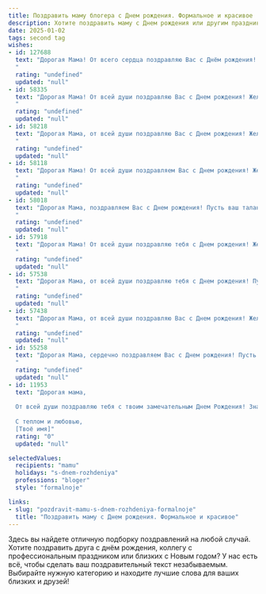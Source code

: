 ```yaml
---
title: Поздравить маму блогера c Днем рождения. Формальное и красивое
description: Хотите поздравить маму c Днем рождения или другим праздником? Наш ИИ создаст незабываемое поздравление, а вы обязательно выделитесь среди других.  
date: 2025-01-02
tags: second tag
wishes:
- id: 127688
  text: "Дорогая Мама! От всего сердца поздравляю Вас с Днём рождения!  Ваш талант и усердие в блогерской деятельности всегда вызывают восхищение. Желаю Вам дальнейших успехов, вдохновения, ярких идей и огромной аудитории преданных поклонников. Пусть каждый день приносит радость, а жизнь будет наполнена счастьем и благополучием. С праздником!
  "
  rating: "undefined"
  updated: "null"
- id: 58335
  text: "Дорогая Мама! От всей души поздравляю Вас с Днем рождения! Желаю Вам крепкого здоровья, вдохновения, новых творческих успехов в Вашей блогерской деятельности и, конечно же,  любви и счастья! Пусть каждый день будет наполнен радостью и позитивными эмоциями.
  "
  rating: "undefined"
  updated: "null"
- id: 58218
  text: "Дорогая Мама, от всей души поздравляю Вас с Днем рождения! Желаю Вам здоровья, счастья, вдохновения и новых творческих высот в Вашей блогерской деятельности. Пусть каждый день приносит Вам радость, а Ваша работа приносит Вам удовольствие и признание.
  "
  rating: "undefined"
  updated: "null"
- id: 58118
  text: "Дорогая Мама! От всей души поздравляем Вас с Днем рождения! Желаем Вам ярких и интересных сюжетов для блога, вдохновения, радости, любви, здоровья и чтобы Ваши идеи всегда находили отклик у Вашей аудитории.
  "
  rating: "undefined"
  updated: "null"
- id: 58018
  text: "Дорогая Мама, поздравляем Вас с Днем рождения! Пусть ваш талант блогера продолжает вдохновлять и радовать ваших подписчиков, а жизнь будет наполнена яркими красками и вдохновением. Желаем Вам крепкого здоровья, счастья и неиссякаемой энергии!
  "
  rating: "undefined"
  updated: "null"
- id: 57918
  text: "Дорогая Мама! От всей души поздравляю тебя с Днем рождения! Желаю тебе крепкого здоровья, вдохновения и новых творческих успехов в твоей работе блогера. Пусть твои идеи всегда находят отклик у аудитории, а каждый день приносит радость и новые возможности!
  "
  rating: "undefined"
  updated: "null"
- id: 57538
  text: "Дорогая Мама, от всей души поздравляю тебя с Днем рождения! Пусть твой талант блогера приносит тебе радость и вдохновение, а твой оптимизм и харизма продолжают вдохновлять твоих подписчиков. Желаю тебе бесконечного вдохновения, новых творческих успехов и море позитивных эмоций!
  "
  rating: "undefined"
  updated: "null"
- id: 57438
  text: "Дорогая Мама, от всей души поздравляю Вас с Днем рождения! Желаю Вам творческого вдохновения, огромной аудитории, которая будет с интересом следить за Вашим блогом, и, конечно же, здоровья, счастья и успехов во всех начинаниях. Пусть каждый день приносит Вам радость и новые идеи!
  "
  rating: "undefined"
  updated: "null"
- id: 55258
  text: "Дорогая Мама, сердечно поздравляем Вас с Днем рождения! Пусть Ваш творческий путь блогера будет полон вдохновения, интересных событий и верных подписчиков. Желаем Вам крепкого здоровья, неиссякаемой энергии и радости от каждого прожитого дня.
  "
  rating: "undefined"
  updated: "null"
- id: 11953
  text: "Дорогая мама,
  
  От всей души поздравляю тебя с твоим замечательным Днем Рождения! Знаю, насколько ты любишь свой творческий путь в роли блогера, и хочу пожелать тебе неиссякаемого вдохновения и успехов в твоих проектах. Пусть каждый день приносит тебе радость и новые достижения, а твой блог процветает и вдохновляет все больше и больше людей.
  
  С теплом и любовью,
  [Твоё имя]"
  rating: "0"
  updated: "null"

selectedValues:
  recipients: "mamu"
  holidays: "s-dnem-rozhdeniya"
  professions: "bloger"
  style: "formalnoje"

links:
- slug: "pozdravit-mamu-s-dnem-rozhdeniya-formalnoje"
  title: "Поздравить маму c Днем рождения. Формальное и красивое"
---
```


Здесь вы найдете отличную подборку поздравлений на любой случай. 
Хотите поздравить друга с днём рождения, коллегу с профессиональным праздником или близких с Новым годом? У нас есть всё, чтобы сделать ваш поздравительный текст незабываемым. Выбирайте нужную категорию и находите лучшие слова для ваших близких и друзей!
